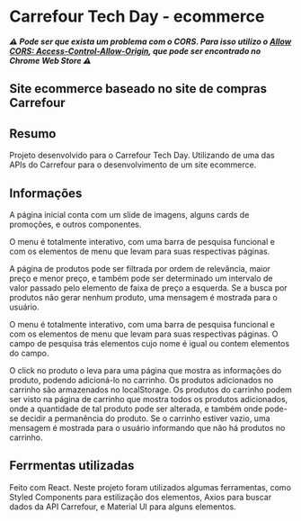 # Carrefour Tech Day - ecommerce
***⚠️ Pode ser que exista um problema com o CORS. Para isso utilizo o [Allow CORS: Access-Control-Allow-Origin](https://chrome.google.com/webstore/detail/allow-cors-access-control/lhobafahddgcelffkeicbaginigeejlf?hl=pt-br), que pode ser encontrado no Chrome Web Store ⚠️***

## Site ecommerce baseado no site de compras Carrefour

## Resumo
Projeto desenvolvido para o Carrefour Tech Day.
Utilizando de uma das APIs do Carrefour para o desenvolvimento de um site ecommerce.

## Informações
A página inicial conta com um slide de imagens, alguns cards de promoções, e outros componentes.

O menu é totalmente interativo, com uma barra de pesquisa funcional e com os elementos de menu que levam para suas respectivas páginas.

A página de produtos pode ser filtrada por ordem de relevância, maior preço e menor preço, e também pode ser determinado um intervalo de valor passado pelo elemento de faixa de preço a esquerda. Se a busca por produtos não gerar nenhum produto, uma mensagem é mostrada para o usuário.

O menu é totalmente interativo, com uma barra de pesquisa funcional e com os elementos de menu que levam para suas respectivas páginas. O campo de pesquisa trás elementos cujo nome é igual ou contem elementos do campo.

O click no produto o leva para uma página que mostra as informações do produto, podendo adicioná-lo no carrinho. Os produtos adicionados no carrinho são armazenados no localStorage.
Os produtos do carrinho podem ser visto na página de carrinho que mostra todos os produtos adicionados, onde a quantidade de tal produto pode ser alterada, e também onde pode-se decidir a permanência do produto. Se o carrinho estiver vazio, uma mensagem é mostrada para o usuário informando que não há produtos no carrinho.

## Ferrmentas utilizadas
Feito com React. Neste projeto foram utilizados algumas ferramentas, como Styled Components para estilização dos elementos, Axios para buscar dados da API Carrefour, e Material UI para alguns elementos.
